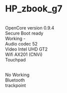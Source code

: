 # HP_zbook_g7
<br>
OpenCore version 0.9.4 <br>
Secure Boot ready <br>
Working - <br>
Audio codec 52 <br>
Video Intel UHD GT2 <br>
Wifi AX201 (CNVi)  <br>
Touchpad <br> <br>

No Working <br>
Bluetooth <br>
trackpoint <br>


